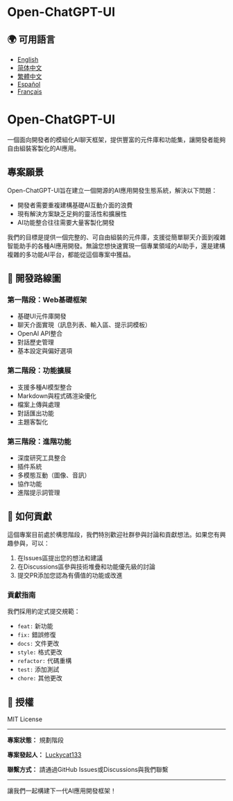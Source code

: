 # Open-ChatGPT-UI

## 🌍 可用語言
- [English](/README.md)
- [简体中文](/readme/README-zh.md)
- [繁體中文](/readme/README-zh-tw.md)
- [Español](/readme/README-es.md)
- [Français](/readme/README-fr.md)

# Open-ChatGPT-UI

一個面向開發者的模組化AI聊天框架，提供豐富的元件庫和功能集，讓開發者能夠自由組裝客製化的AI應用。

## 專案願景

Open-ChatGPT-UI旨在建立一個開源的AI應用開發生態系統，解決以下問題：

- 開發者需要重複建構基礎AI互動介面的浪費
- 現有解決方案缺乏足夠的靈活性和擴展性
- AI功能整合往往需要大量客製化開發

我們的目標是提供一個完整的、可自由組裝的元件庫，支援從簡單聊天介面到複雜智能助手的各種AI應用開發。無論您想快速實現一個專業領域的AI助手，還是建構複雜的多功能AI平台，都能從這個專案中獲益。

## 🚀 開發路線圖

### 第一階段：Web基礎框架
- 基礎UI元件庫開發
- 聊天介面實現（訊息列表、輸入區、提示詞模板）
- OpenAI API整合
- 對話歷史管理
- 基本設定與偏好選項

### 第二階段：功能擴展
- 支援多種AI模型整合
- Markdown與程式碼渲染優化
- 檔案上傳與處理
- 對話匯出功能
- 主題客製化

### 第三階段：進階功能
- 深度研究工具整合
- 插件系統
- 多模態互動（圖像、音訊）
- 協作功能
- 進階提示詞管理

## 🤝 如何貢獻

這個專案目前處於構思階段，我們特別歡迎社群參與討論和貢獻想法。如果您有興趣參與，可以：

1. 在Issues區提出您的想法和建議
2. 在Discussions區參與技術堆疊和功能優先級的討論
3. 提交PR添加您認為有價值的功能或改進

### 貢獻指南

我們採用約定式提交規範：
- `feat:` 新功能
- `fix:` 錯誤修復
- `docs:` 文件更改
- `style:` 格式更改
- `refactor:` 代碼重構
- `test:` 添加測試
- `chore:` 其他更改

## 📄 授權

MIT License

---

**專案狀態：** 規劃階段

**專案發起人：** [Luckycat133](https://github.com/Luckycat133)

**聯繫方式：** 請通過GitHub Issues或Discussions與我們聯繫

---

讓我們一起構建下一代AI應用開發框架！